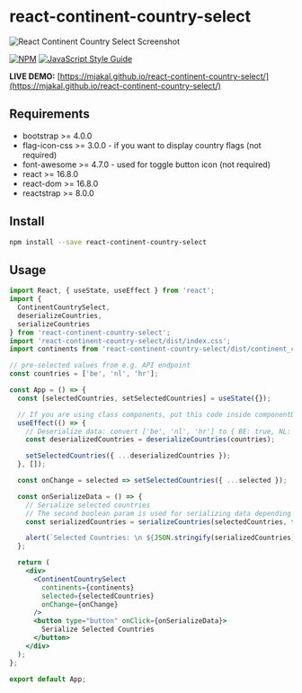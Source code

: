 # react-continent-country-select

![React Continent Country Select Screenshot](https://i.ibb.co/FmKrGMJ/react-continent-country-select.png)

[![NPM](https://img.shields.io/npm/v/react-continent-country-select.svg)](https://www.npmjs.com/package/react-continent-country-select) [![JavaScript Style Guide](https://img.shields.io/badge/code_style-standard-brightgreen.svg)](https://standardjs.com)

**LIVE DEMO:** [https://mjakal.github.io/react-continent-country-select/](https://mjakal.github.io/react-continent-country-select/)

## Requirements

- bootstrap >= 4.0.0
- flag-icon-css >= 3.0.0 - if you want to display country flags (not required)
- font-awesome >= 4.7.0 - used for toggle button icon (not required)
- react >= 16.8.0
- react-dom >= 16.8.0
- reactstrap >= 8.0.0

## Install

```bash
npm install --save react-continent-country-select
```

## Usage

```jsx
import React, { useState, useEffect } from 'react';
import {
  ContinentCountrySelect,
  deserializeCountries,
  serializeCountries
} from 'react-continent-country-select';
import 'react-continent-country-select/dist/index.css';
import continents from 'react-continent-country-select/dist/continent_countries.json';

// pre-selected values from e.g. API endpoint
const countries = ['be', 'nl', 'hr'];

const App = () => {
  const [selectedCountries, setSelectedCountries] = useState({});

  // If you are using class components, put this code inside componentDidMount()
  useEffect(() => {
    // Deserialize data: convert ['be', 'nl', 'hr'] to { BE: true, NL: true, HR: true }
    const deserializedCountries = deserializeCountries(countries);

    setSelectedCountries({ ...deserializedCountries });
  }, []);

  const onChange = selected => setSelectedCountries({ ...selected });

  const onSerializeData = () => {
    // Serialize selected countries
    // The second boolean param is used for serializing data depending on your specific needs (upper/lower case)
    const serializedCountries = serializeCountries(selectedCountries, false);

    alert(`Selected Countries: \n ${JSON.stringify(serializedCountries)}`);
  };

  return (
    <div>
      <ContinentCountrySelect
        continents={continents}
        selected={selectedCountries}
        onChange={onChange}
      />
      <button type="button" onClick={onSerializeData}>
        Serialize Selected Countries
      </button>
    </div>
  );
};

export default App;
```
